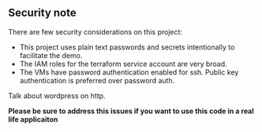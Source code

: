 ## Security note
There are few security considerations on this project:
- This project uses plain text passwords and secrets intentionally to facilitate the demo.
- The IAM roles for the terraform service account are very broad.
- The VMs have password authentication enabled for ssh. Public key authentication is preferred over password auth.

Talk about wordpress on http.

**Please be sure to address this issues if you want to use this code in a real life applicaiton**
